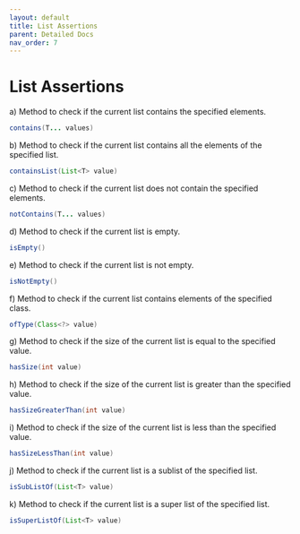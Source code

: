 ```yaml
---
layout: default
title: List Assertions
parent: Detailed Docs
nav_order: 7
---
```



# List Assertions



a) Method to check if the current list contains the specified elements.

```java
contains(T... values)
```

b) Method to check if the current list contains all the elements of the specified list.

```java
containsList(List<T> value)
```

c) Method to check if the current list does not contain the specified elements.

```java
notContains(T... values)
```

d) Method to check if the current list is empty.

```java
isEmpty()
```

e) Method to check if the current list is not empty.

```java
isNotEmpty()
```

f) Method to check if the current list contains elements of the specified class.

```java
ofType(Class<?> value)
```

g) Method to check if the size of the current list is equal to the specified value.

```java
hasSize(int value)
```

h) Method to check if the size of the current list is greater than the specified value.

```java
hasSizeGreaterThan(int value)
```


i) Method to check if the size of the current list is less than the specified value.

```java
hasSizeLessThan(int value)
```


j) Method to check if the current list is a sublist of the specified list.

```java
isSubListOf(List<T> value)
```


k) Method to check if the current list is a super list of the specified list.

```java
isSuperListOf(List<T> value)
```
